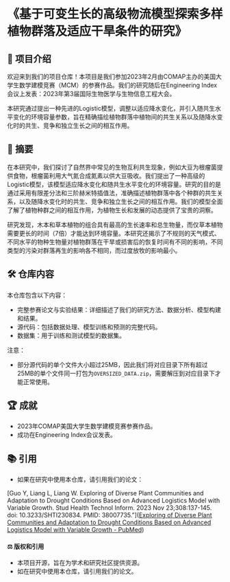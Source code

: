 # 《基于可变生长的高级物流模型探索多样植物群落及适应干旱条件的研究》

## 🌱 项目介绍

欢迎来到我们的项目仓库！本项目是我们参加2023年2月由COMAP主办的美国大学生数学建模竞赛（MCM）的参赛作品。我们的研究随后在Engineering Index会议上发表：2023年第3届国际生物医学与生物信息工程大会。

本研究通过提出一种先进的Logistic模型，调整以适应降水变化，并引入随共生水平变化的环境容量参数，旨在精确描绘植物群落中植物间的共生关系以及随降水变化时的共生、竞争和独立生长之间的相互作用。

## 📝 摘要

在本研究中，我们探讨了自然界中常见的生物互利共生现象，例如大豆为根瘤菌提供食物，根瘤菌利用大气氮合成氮素以供大豆吸收。我们提出了一种高级的Logistic模型，该模型适应降水变化和随共生水平变化的环境容量。研究的目的是通过采用有限差分法和三阶赫米特插值法，准确描述植物群落中各个种群的共生关系，以及随降水变化时的共生、竞争和独立生长之间的相互作用。我们的模型全面了解了植物种群之间的相互作用，为植物生长和发展的动态提供了宝贵的洞察。

研究发现，木本和草本植物的组合具有最高的生长速率和总生物量，而仅草本植物需要更长的时间（7倍）才能达到环境容量。本研究还揭示了不规则的天气模式、不同水平的物种生物量对植物群落在干旱或损害后的恢复时间有不同的影响，不同类型的污染对群落再生的影响各不相同，而过度放牧的影响最小。

## 🛠️ 仓库内容

本仓库包含以下内容：

- 完整参赛论文与实验结果：详细描述了我们的研究方法、数据分析、模型构建和结果。
- 源代码：包括数据处理、模型训练和预测的完整代码。
- 数据集：用于训练和测试模型的数据集。

注意：
- 部分源代码的单个文件大小超过25MB，因此我们将对应目录下所有超过25MB的单个文件同一打包为`OVERSIZED_DATA.zip`，需要解压到对应目录下才能正常使用。

## 🏆 成就

- 2023年COMAP美国大学生数学建模竞赛参赛作品。
- 成功在Engineering Index会议发表。

## 📚 引用

- 如果在研究中使用本仓库，请引用我们的论文：

[Guo Y, Liang L, Liang W. Exploring of Diverse Plant Communities and Adaptation to Drought Conditions Based on Advanced Logistics Model with Variable Growth. Stud Health Technol Inform. 2023 Nov 23;308:137-145. doi: 10.3233/SHTI230834. PMID: 38007735.”]([Exploring of Diverse Plant Communities and Adaptation to Drought Conditions Based on Advanced Logistics Model with Variable Growth - PubMed](https://pubmed.ncbi.nlm.nih.gov/38007735/))

#### ⚖️ 版权和引用

- 本项目开源，旨在为学术和研究社区提供资源。
- 如在研究中使用本仓库，请引用我们的论文。
